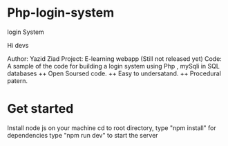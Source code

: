 # Php-login-system
login System

Hi devs

Author: Yazid Ziad
Project: E-learning webapp (Still not released yet)
Code: A sample of the code for building a login system using Php , mySqli in SQL databases
++ Open Soursed code.
++ Easy to undersatand.
++ Procedural patern.

# Get started 
Install node js on your machine
cd to root directory, type "npm install" for dependencies
type "npm run dev" to start the server
